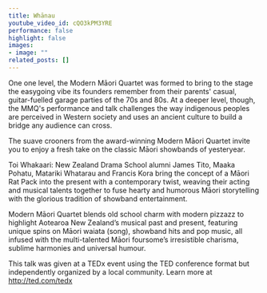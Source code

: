 ```yaml
---
title: Whānau
youtube_video_id: cQO3kPM3YRE
performance: false
highlight: false
images: 
- image: ""
related_posts: []
---
```


One one level, the Modern Māori Quartet was formed to bring to the stage the easygoing vibe its founders remember from their parents' casual, guitar-fuelled garage parties of the 70s and 80s. At a deeper level, though, the MMQ's performance and talk challenges the way indigenous peoples are perceived in Western society and uses an ancient culture to build a bridge any audience can cross. 

The suave crooners from the award-winning Modern Māori Quartet invite you to enjoy a fresh take on the classic Māori showbands of yesteryear.

Toi Whakaari: New Zealand Drama School alumni James Tito, Maaka Pohatu, Matariki Whatarau and Francis Kora bring the concept of a Māori Rat Pack into the present with a contemporary twist, weaving their acting and musical talents together to fuse hearty and humorous Māori storytelling with the glorious tradition of showband entertainment.

Modern Māori Quartet blends old school charm with modern pizzazz to highlight Aotearoa New Zealand’s musical past and present, featuring unique spins on Māori waiata (song), showband hits and pop music, all infused with the multi-talented Māori foursome’s irresistible charisma, sublime harmonies and universal humour.

This talk was given at a TEDx event using the TED conference format but independently organized by a local community. Learn more at http://ted.com/tedx
